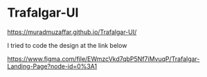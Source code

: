 # Trafalgar-UI

https://muradmuzaffar.github.io/Trafalgar-UI/

I tried to code the design at the link below

https://www.figma.com/file/EWmzcVkd7qbP5Nf7iMvuqP/Trafalgar-Landing-Page?node-id=0%3A1
